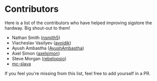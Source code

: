 # Contributors

Here is a list of the contributors who have helped improving sigstore the hardway. Big
shout-out to them!

- Nathan Smith ([nsmith5](https://github.com/nsmith5))
- Viacheslav Vasilyev ([avoidik](https://github.com/avoidik))
- Ayush Ambastha ([AyushAmbastha](https://github.com/AyushAmbastha))
- Axel Simon ([axelsimon](https://github.com/axelsimon))
- Steve Morgan ([rebelopsio](https://github.com/rebelopsio))
- [mc-slava](https://github.com/mc-slava)

If you feel you're missing from this list, feel free to add yourself in a PR.